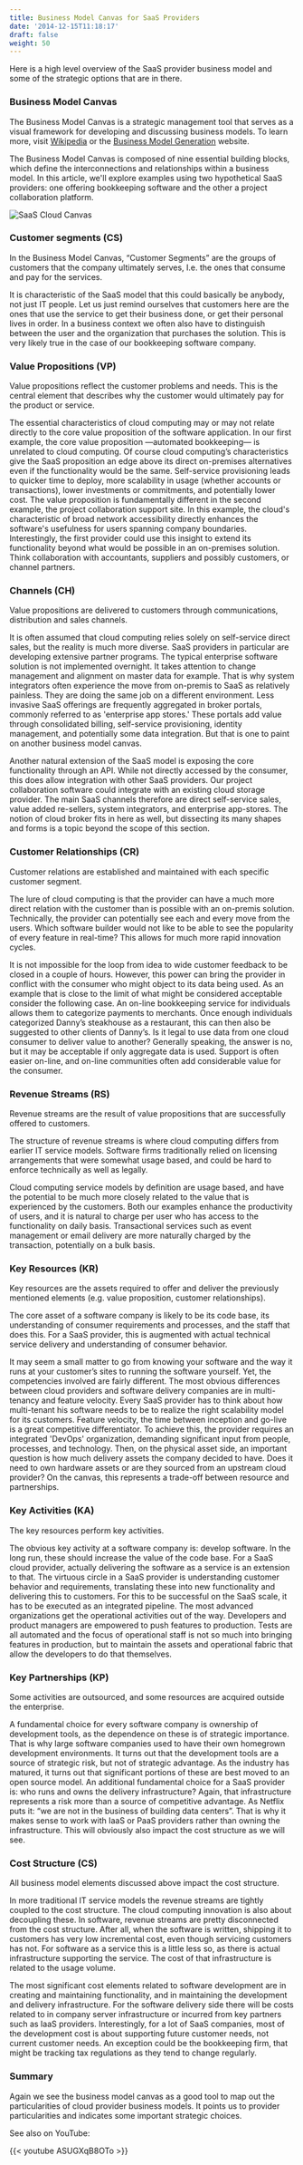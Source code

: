 ```yaml
---
title: Business Model Canvas for SaaS Providers
date: '2014-12-15T11:18:17'
draft: false
weight: 50
---
```


Here is a high level overview of the SaaS provider business model and some of the strategic options that are in there.

### Business Model Canvas

The Business Model Canvas is a strategic management tool that serves as a visual framework for developing and discussing business models. To learn more, visit [Wikipedia](http://en.wikipedia.org/wiki/Business_Model_Canvas) or the [Business Model Generation](http://www.businessmodelgeneration.com/) website.

The Business Model Canvas is composed of nine essential building blocks, which define the interconnections and relationships within a business model. In this article, we'll explore examples using two hypothetical SaaS providers: one offering bookkeeping software and the other a project collaboration platform.

![SaaS Cloud Canvas](BusinessCanvasSaaS.png)

### Customer segments (CS)

In the Business Model Canvas, “Customer Segments” are the groups of customers that the company ultimately serves, I.e. the ones that consume and pay for the services.

It is characteristic of the SaaS model that this could basically be anybody, not just IT people. Let us just remind ourselves that customers here are the ones that use the service to get their business done, or get their personal lives in order. In a business context we often also have to distinguish between the user and the organization that purchases the solution. This is very likely true in the case of our bookkeeping software company.

### Value Propositions (VP)

Value propositions reflect the customer problems and needs. This is the central element that describes why the customer would ultimately pay for the product or service.

The essential characteristics of cloud computing may or may not relate directly to the core value proposition of the software application. In our first example, the core value proposition —automated bookkeeping— is unrelated to cloud computing. Of course cloud computing’s characteristics give the SaaS proposition an edge above its direct on-premises alternatives even if the functionality would be the same. Self-service provisioning leads to quicker time to deploy, more scalability in usage (whether accounts or transactions), lower investments or commitments, and potentially lower cost.
The value proposition is fundamentally different in the second example, the project collaboration support site. In this example, the cloud's characteristic of broad network accessibility directly enhances the software's usefulness for users spanning company boundaries.
Interestingly, the first provider could use this insight to extend its functionality beyond what would be possible in an on-premises solution. Think collaboration with accountants, suppliers and possibly customers, or channel partners.

### Channels (CH)

Value propositions are delivered to customers through communications, distribution and sales channels.

It is often assumed that cloud computing relies solely on self-service direct sales, but the reality is much more diverse. SaaS providers in particular are developing extensive partner programs.
The typical enterprise software solution is not implemented overnight. It takes attention to change management and alignment on master data for example. That is why system integrators often experience the move from on-premis to SaaS as relatively painless. They are doing the same job on a different environment.
Less invasive SaaS offerings are frequently aggregated in broker portals, commonly referred to as 'enterprise app stores.' These portals add value through consolidated billing, self-service provisioning, identity management, and potentially some data integration. But that is one to paint on another business model canvas.

Another natural extension of the SaaS model is exposing the core functionality through an API. While not directly accessed by the consumer, this does allow integration with other SaaS providers. Our project collaboration software could integrate with an existing cloud storage provider.
The main SaaS channels therefore are direct self-service sales, value added re-sellers, system integrators, and enterprise app-stores. The notion of cloud broker fits in here as well, but dissecting its many shapes and forms is a topic beyond the scope of this section.

### Customer Relationships (CR)

Customer relations are established and maintained with each specific customer segment.

The lure of cloud computing is that the provider can have a much more direct relation with the customer than is possible with an on-premis solution. Technically, the provider can potentially see each and every move from the users. Which software builder would not like to be able to see the popularity of every feature in real-time? This allows for much more rapid innovation cycles.

It is not impossible for the loop from idea to wide customer feedback to be closed in a couple of hours.
However, this power can bring the provider in conflict with the consumer who might object to its data being used. As an example that is close to the limit of what might be considered acceptable consider the following case. An on-line bookkeeping service for individuals allows them to categorize payments to merchants. Once enough individuals categorized Danny’s steakhouse as a restaurant, this can then also be suggested to other clients of Danny’s. Is it legal to use data from one cloud consumer to deliver value to another? Generally speaking, the answer is no, but it may be acceptable if only aggregate data is used.
Support is often easier on-line, and on-line communities often add considerable value for the consumer.

### Revenue Streams (RS)

Revenue streams are the result of value propositions that are successfully offered to customers.

The structure of revenue streams is where cloud computing differs from earlier IT service models. Software firms traditionally relied on licensing arrangements that were somewhat usage based, and could be hard to enforce technically as well as legally.

Cloud computing service models by definition are usage based, and have the potential to be much more closely related to the value that is experienced by the customers. Both our examples enhance the productivity of users, and it is natural to charge per user who has access to the functionality on daily basis. Transactional services such as event management or email delivery are more naturally charged by the transaction, potentially on a bulk basis.

### Key Resources (KR)

Key resources are the assets required to offer and deliver the previously mentioned elements (e.g. value proposition, customer relationships).

The core asset of a software company is likely to be its code base, its understanding of consumer requirements and processes, and the staff that does this. For a SaaS provider, this is augmented with actual technical service delivery and understanding of consumer behavior.

It may seem a small matter to go from knowing your software and the way it runs at your customer’s sites to running the software yourself. Yet, the competencies involved are fairly different.
The most obvious differences between cloud providers and software delivery companies are in multi-tenancy and feature velocity. Every SaaS provider has to think about how multi-tenant his software needs to be to realize the right scalability model for its customers. Feature velocity, the time between inception and go-live is a great competitive differentiator. To achieve this, the provider requires an integrated 'DevOps' organization, demanding significant input from people, processes, and technology.
Then, on the physical asset side, an important question is how much delivery assets the company decided to have. Does it need to own hardware assets or are they sourced from an upstream cloud provider? On the canvas, this represents a trade-off between resource and partnerships.

### Key Activities (KA)

The key resources perform key activities.

The obvious key activity at a software company is: develop software. In the long run, these should increase the value of the code base. For a SaaS cloud provider, actually delivering the software as a service is an extension to that. The virtuous circle in a SaaS provider is understanding customer behavior and requirements, translating these into new functionality and delivering this to customers.
For this to be successful on the SaaS scale, it has to be executed as an integrated pipeline. The most advanced organizations get the operational activities out of the way. Developers and product managers are empowered to push features to production. Tests are all automated and the focus of operational staff is not so much into bringing features in production, but to maintain the assets and operational fabric that allow the developers to do that themselves.

### Key Partnerships (KP)

Some activities are outsourced, and some resources are acquired outside the enterprise.

A fundamental choice for every software company is ownership of development tools, as the dependence on these is of strategic importance. That is why large software companies used to have their own homegrown development environments. It turns out that the development tools are a source of strategic risk, but not of strategic advantage. As the industry has matured, it turns out that significant portions of these are best moved to an open source model.
An additional fundamental choice for a SaaS provider is: who runs and owns the delivery infrastructure? Again, that infrastructure represents a risk more than a source of competitive advantage. As Netflix puts it: “we are not in the business of building data centers”. That is why it makes sense to work with IaaS or PaaS providers rather than owning the infrastructure. This will obviously also impact the cost structure as we will see.

### Cost Structure (CS)

All business model elements discussed above impact the cost structure.

In more traditional IT service models the revenue streams are tightly coupled to the cost structure. The cloud computing innovation is also about decoupling these.
In software, revenue streams are pretty disconnected from the cost structure. After all, when the software is written, shipping it to customers has very low incremental cost, even though servicing customers has not. For software as a service this is a little less so, as there is actual infrastructure supporting the service. The cost of that infrastructure is related to the usage volume.

The most significant cost elements related to software development are in creating and maintaining functionality, and in maintaining the development and delivery infrastructure. For the software delivery side there will be costs related to in company server infrastructure or incurred from key partners such as IaaS providers.
Interestingly, for a lot of SaaS companies, most of the development cost is about supporting future customer needs, not current customer needs. An exception could be the bookkeeping firm, that might be tracking tax regulations as they tend to change regularly.

### Summary

Again we see the business model canvas as a good tool to map out the particularities of cloud provider business models. It points us to provider particularities and indicates some important strategic choices.

See also on YouTube:

{{< youtube ASUGXqB8OTo >}}
